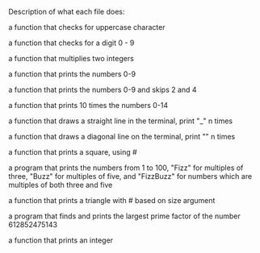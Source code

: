 Description of what each file does:

a function that checks for uppercase character

a function that checks for a digit 0 - 9

a function that multiplies two integers

a function that prints the numbers 0-9

a function that prints the numbers 0-9 and skips 2 and 4

a function that prints 10 times the numbers 0-14

a function that draws a straight line in the terminal, print "_" n times

a function that draws a diagonal line on the terminal, print "\" n times

a function that prints a square, using #

a program that prints the numbers from 1 to 100, "Fizz" for multiples of three, "Buzz" for multiples of five, and "FizzBuzz" for numbers which are multiples of both three and five

a function that prints a triangle with # based on size argument

a program that finds and prints the largest prime factor of the number 612852475143

a function that prints an integer
